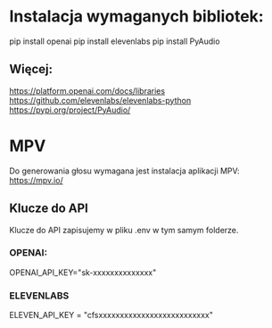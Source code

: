 # Instalacja wymaganych bibliotek:
pip install openai
pip install elevenlabs
pip install PyAudio

## Więcej:
https://platform.openai.com/docs/libraries
https://github.com/elevenlabs/elevenlabs-python
https://pypi.org/project/PyAudio/

# MPV
Do generowania głosu wymagana jest instalacja aplikacji MPV: 
https://mpv.io/

## Klucze do API
Klucze do API zapisujemy w pliku .env w tym samym folderze.
### OPENAI:
OPENAI_API_KEY="sk-xxxxxxxxxxxxxx"
### ELEVENLABS
ELEVEN_API_KEY = "cfsxxxxxxxxxxxxxxxxxxxxxxxxxx"
